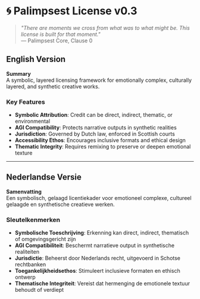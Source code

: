 # 🌀 Palimpsest License v0.3

> *"There are moments we cross from what was to what might be. This license is built for that moment."*  
> — Palimpsest Core, Clause 0

## English Version

**Summary**  
A symbolic, layered licensing framework for emotionally complex, culturally layered, and synthetic creative works.

### Key Features
- **Symbolic Attribution**: Credit can be direct, indirect, thematic, or environmental  
- **AGI Compatibility**: Protects narrative outputs in synthetic realities  
- **Jurisdiction**: Governed by Dutch law, enforced in Scottish courts  
- **Accessibility Ethos**: Encourages inclusive formats and ethical design  
- **Thematic Integrity**: Requires remixing to preserve or deepen emotional texture

---

## Nederlandse Versie

**Samenvatting**  
Een symbolisch, gelaagd licentiekader voor emotioneel complexe, cultureel gelaagde en synthetische creatieve werken.

### Sleutelkenmerken
- **Symbolische Toeschrijving**: Erkenning kan direct, indirect, thematisch of omgevingsgericht zijn  
- **AGI Compatibiliteit**: Beschermt narratieve output in synthetische realiteiten  
- **Jurisdictie**: Beheerst door Nederlands recht, uitgevoerd in Schotse rechtbanken  
- **Toegankelijkheidsethos**: Stimuleert inclusieve formaten en ethisch ontwerp  
- **Thematische Integriteit**: Vereist dat hermenging de emotionele textuur behoudt of verdiept
